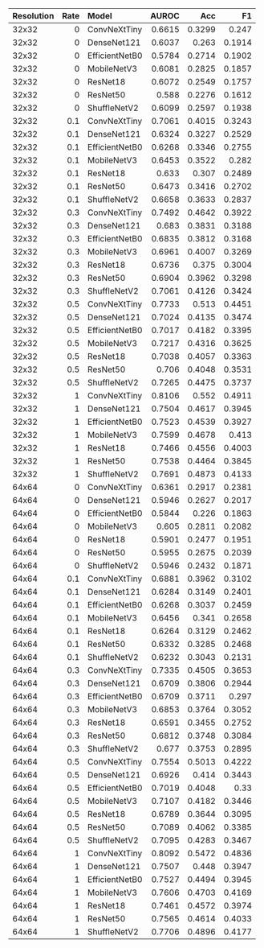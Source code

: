 | Resolution   |   Rate | Model          |   AUROC |    Acc |     F1 |
|:-------------|-------:|:---------------|--------:|-------:|-------:|
| 32x32        |    0   | ConvNeXtTiny   |  0.6615 | 0.3299 | 0.247  |
| 32x32        |    0   | DenseNet121    |  0.6037 | 0.263  | 0.1914 |
| 32x32        |    0   | EfficientNetB0 |  0.5784 | 0.2714 | 0.1902 |
| 32x32        |    0   | MobileNetV3    |  0.6081 | 0.2825 | 0.1857 |
| 32x32        |    0   | ResNet18       |  0.6072 | 0.2549 | 0.1757 |
| 32x32        |    0   | ResNet50       |  0.588  | 0.2276 | 0.1612 |
| 32x32        |    0   | ShuffleNetV2   |  0.6099 | 0.2597 | 0.1938 |
| 32x32        |    0.1 | ConvNeXtTiny   |  0.7061 | 0.4015 | 0.3243 |
| 32x32        |    0.1 | DenseNet121    |  0.6324 | 0.3227 | 0.2529 |
| 32x32        |    0.1 | EfficientNetB0 |  0.6268 | 0.3346 | 0.2755 |
| 32x32        |    0.1 | MobileNetV3    |  0.6453 | 0.3522 | 0.282  |
| 32x32        |    0.1 | ResNet18       |  0.633  | 0.307  | 0.2489 |
| 32x32        |    0.1 | ResNet50       |  0.6473 | 0.3416 | 0.2702 |
| 32x32        |    0.1 | ShuffleNetV2   |  0.6658 | 0.3633 | 0.2837 |
| 32x32        |    0.3 | ConvNeXtTiny   |  0.7492 | 0.4642 | 0.3922 |
| 32x32        |    0.3 | DenseNet121    |  0.683  | 0.3831 | 0.3188 |
| 32x32        |    0.3 | EfficientNetB0 |  0.6835 | 0.3812 | 0.3168 |
| 32x32        |    0.3 | MobileNetV3    |  0.6961 | 0.4007 | 0.3269 |
| 32x32        |    0.3 | ResNet18       |  0.6736 | 0.375  | 0.3004 |
| 32x32        |    0.3 | ResNet50       |  0.6904 | 0.3962 | 0.3298 |
| 32x32        |    0.3 | ShuffleNetV2   |  0.7061 | 0.4126 | 0.3424 |
| 32x32        |    0.5 | ConvNeXtTiny   |  0.7733 | 0.513  | 0.4451 |
| 32x32        |    0.5 | DenseNet121    |  0.7024 | 0.4135 | 0.3474 |
| 32x32        |    0.5 | EfficientNetB0 |  0.7017 | 0.4182 | 0.3395 |
| 32x32        |    0.5 | MobileNetV3    |  0.7217 | 0.4316 | 0.3625 |
| 32x32        |    0.5 | ResNet18       |  0.7038 | 0.4057 | 0.3363 |
| 32x32        |    0.5 | ResNet50       |  0.706  | 0.4048 | 0.3531 |
| 32x32        |    0.5 | ShuffleNetV2   |  0.7265 | 0.4475 | 0.3737 |
| 32x32        |    1   | ConvNeXtTiny   |  0.8106 | 0.552  | 0.4911 |
| 32x32        |    1   | DenseNet121    |  0.7504 | 0.4617 | 0.3945 |
| 32x32        |    1   | EfficientNetB0 |  0.7523 | 0.4539 | 0.3927 |
| 32x32        |    1   | MobileNetV3    |  0.7599 | 0.4678 | 0.413  |
| 32x32        |    1   | ResNet18       |  0.7466 | 0.4556 | 0.4003 |
| 32x32        |    1   | ResNet50       |  0.7538 | 0.4464 | 0.3845 |
| 32x32        |    1   | ShuffleNetV2   |  0.7691 | 0.4873 | 0.4133 |
| 64x64        |    0   | ConvNeXtTiny   |  0.6361 | 0.2917 | 0.2381 |
| 64x64        |    0   | DenseNet121    |  0.5946 | 0.2627 | 0.2017 |
| 64x64        |    0   | EfficientNetB0 |  0.5844 | 0.226  | 0.1863 |
| 64x64        |    0   | MobileNetV3    |  0.605  | 0.2811 | 0.2082 |
| 64x64        |    0   | ResNet18       |  0.5901 | 0.2477 | 0.1951 |
| 64x64        |    0   | ResNet50       |  0.5955 | 0.2675 | 0.2039 |
| 64x64        |    0   | ShuffleNetV2   |  0.5946 | 0.2432 | 0.1871 |
| 64x64        |    0.1 | ConvNeXtTiny   |  0.6881 | 0.3962 | 0.3102 |
| 64x64        |    0.1 | DenseNet121    |  0.6284 | 0.3149 | 0.2401 |
| 64x64        |    0.1 | EfficientNetB0 |  0.6268 | 0.3037 | 0.2459 |
| 64x64        |    0.1 | MobileNetV3    |  0.6456 | 0.341  | 0.2658 |
| 64x64        |    0.1 | ResNet18       |  0.6264 | 0.3129 | 0.2462 |
| 64x64        |    0.1 | ResNet50       |  0.6332 | 0.3285 | 0.2468 |
| 64x64        |    0.1 | ShuffleNetV2   |  0.6232 | 0.3043 | 0.2131 |
| 64x64        |    0.3 | ConvNeXtTiny   |  0.7335 | 0.4505 | 0.3653 |
| 64x64        |    0.3 | DenseNet121    |  0.6709 | 0.3806 | 0.2944 |
| 64x64        |    0.3 | EfficientNetB0 |  0.6709 | 0.3711 | 0.297  |
| 64x64        |    0.3 | MobileNetV3    |  0.6853 | 0.3764 | 0.3052 |
| 64x64        |    0.3 | ResNet18       |  0.6591 | 0.3455 | 0.2752 |
| 64x64        |    0.3 | ResNet50       |  0.6812 | 0.3748 | 0.3084 |
| 64x64        |    0.3 | ShuffleNetV2   |  0.677  | 0.3753 | 0.2895 |
| 64x64        |    0.5 | ConvNeXtTiny   |  0.7554 | 0.5013 | 0.4222 |
| 64x64        |    0.5 | DenseNet121    |  0.6926 | 0.414  | 0.3443 |
| 64x64        |    0.5 | EfficientNetB0 |  0.7019 | 0.4048 | 0.33   |
| 64x64        |    0.5 | MobileNetV3    |  0.7107 | 0.4182 | 0.3446 |
| 64x64        |    0.5 | ResNet18       |  0.6789 | 0.3644 | 0.3095 |
| 64x64        |    0.5 | ResNet50       |  0.7089 | 0.4062 | 0.3385 |
| 64x64        |    0.5 | ShuffleNetV2   |  0.7095 | 0.4283 | 0.3467 |
| 64x64        |    1   | ConvNeXtTiny   |  0.8092 | 0.5472 | 0.4836 |
| 64x64        |    1   | DenseNet121    |  0.7507 | 0.448  | 0.3947 |
| 64x64        |    1   | EfficientNetB0 |  0.7527 | 0.4494 | 0.3945 |
| 64x64        |    1   | MobileNetV3    |  0.7606 | 0.4703 | 0.4169 |
| 64x64        |    1   | ResNet18       |  0.7461 | 0.4572 | 0.3974 |
| 64x64        |    1   | ResNet50       |  0.7565 | 0.4614 | 0.4033 |
| 64x64        |    1   | ShuffleNetV2   |  0.7706 | 0.4896 | 0.4177 |